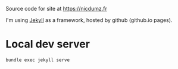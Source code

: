 Source code for site at https://nicdumz.fr

I'm using [Jekyll](https://jekyllrb.com/) as a framework, hosted by github (github.io pages).

# Local dev server

    bundle exec jekyll serve
